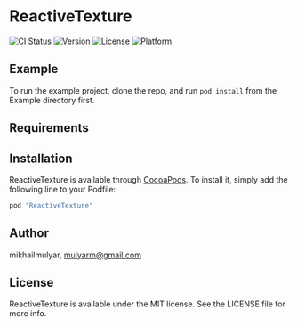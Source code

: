 # ReactiveTexture

[![CI Status](http://img.shields.io/travis/mikhailmulyar/ReactiveTexture.svg?style=flat)](https://travis-ci.org/mikhailmulyar/ReactiveTexture)
[![Version](https://img.shields.io/cocoapods/v/ReactiveTexture.svg?style=flat)](http://cocoapods.org/pods/ReactiveTexture)
[![License](https://img.shields.io/cocoapods/l/ReactiveTexture.svg?style=flat)](http://cocoapods.org/pods/ReactiveTexture)
[![Platform](https://img.shields.io/cocoapods/p/ReactiveTexture.svg?style=flat)](http://cocoapods.org/pods/ReactiveTexture)

## Example

To run the example project, clone the repo, and run `pod install` from the Example directory first.

## Requirements

## Installation

ReactiveTexture is available through [CocoaPods](http://cocoapods.org). To install
it, simply add the following line to your Podfile:

```ruby
pod "ReactiveTexture"
```

## Author

mikhailmulyar, mulyarm@gmail.com

## License

ReactiveTexture is available under the MIT license. See the LICENSE file for more info.
